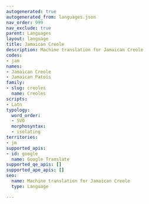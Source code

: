 ```yaml
---
autogenerated: true
autogenerated_from: languages.json
nav_order: 999
nav_exclude: true
parent: Languages
layout: language
title: Jamaican Creole
description: Machine translation for Jamaican Creole
codes:
- jam
names:
- Jamaican Creole
- Jamaican Patois
family:
- slug: creoles
  name: Creoles
scripts:
- Latn
typology:
  word_order:
  - SVO
  morphosyntax:
  - isolating
territories:
- jm
supported_apis:
- id: google
  name: Google Translate
supported_qe_apis: []
supported_ape_apis: []
seo:
  name: Machine translation for Jamaican Creole
  type: Language

---
```


